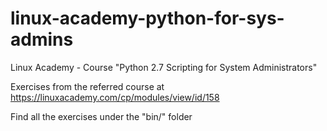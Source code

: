 # linux-academy-python-for-sys-admins

Linux Academy - Course "Python 2.7 Scripting for System Administrators"

Exercises from the referred course at https://linuxacademy.com/cp/modules/view/id/158

Find all the exercises under the "bin/" folder
